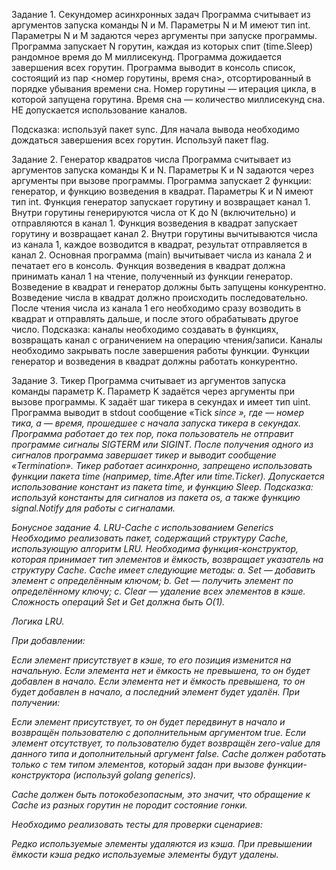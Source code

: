 Задание 1. Секундомер асинхронных задач
Программа считывает из аргументов запуска команды N и M.
Параметры N и M имеют тип int.
Параметры N и M задаются через аргументы при запуске программы.
Программа запускает N горутин, каждая из которых спит (time.Sleep) рандомное время до M миллисекунд.
Программа дожидается завершения всех горутин.
Программа выводит в консоль список, состоящий из пар <номер горутины, время сна>, отсортированный в порядке убывания времени сна.
Номер горутины — итерация цикла, в которой запущена горутина.
Время сна — количество миллисекунд сна.
НЕ допускается использование каналов.

Подсказка: используй пакет sync. Для начала вывода необходимо дождаться завершения всех горутин. Используй пакет flag.

Задание 2. Генератор квадратов числа
Программа считывает из аргументов запуска команды K и N.
Параметры K и N задаются через аргументы при вызове программы.
Программа запускает 2 функции: генератор, и функцию возведения в квадрат.
Параметры K и N имеют тип int.
Функция генератор запускает горутину и возвращает канал 1. Внутри горутины генерируются числа от K до N (включительно) и отправляются в канал 1.
Функция возведения в квадрат запускает горутину и возвращает канал 2. Внутри горутины вычитываются числа из канала 1, каждое возводится в квадрат, результат отправляется в канал 2.
Основная программа (main) вычитывает числа из канала 2 и печатает его в консоль.
Функция возведения в квадрат должна принимать канал 1 на чтение, полученный из функции генератор.
Возведение в квадрат и генератор должны быть запущены конкурентно.
Возведение числа в квадрат должно происходить последовательно. После чтения числа из канала 1 его необходимо сразу возводить в квадрат и отправлять дальше, и после этого обрабатывать другое число.
Подсказка: каналы необходимо создавать в функциях, возвращать канал с ограничением на операцию чтения/записи. Каналы необходимо закрывать после завершения работы функции. Функции генератор и возведения в квадрат должны работать конкурентно.

Задание 3. Тикер
Программа считывает из аргументов запуска команды параметр K.
Параметр K задаётся через аргументы при вызове программы.
K задаёт шаг тикера в секундах и имеет тип uint.
Программа выводит в stdout сообщение «Tick <i> since <time>», где <i> — номер тика, а <time> — время, прошедшее с начала запуска тикера в секундах.
Программа работает до тех пор, пока пользователь не отправит программе сигналы SIGTERM или SIGINT.
После получения одного из сигналов программа завершает тикер и выводит сообщение «Termination».
Тикер работает асинхронно, запрещено использовать функции пакета time (например, time.After или time.Ticker). Допускается использование констант из пакета time, и функцию Sleep.
Подсказка: используй константы для сигналов из пакета os, а также функцию signal.Notify для работы с сигналами.

Бонусное задание 4. LRU-Cache с использованием Generics
Необходимо реализовать пакет, содержащий структуру Cache, использующую алгоритм LRU.
Необходима функция-конструктор, которая принимает тип элементов и ёмкость, возвращает указатель на структуру Cache.
Cache имеет следующие методы:
a. Set — добавить элемент с определённым ключом;
b. Get — получить элемент по определённому ключу;
c. Clear — удаление всех элементов в кэше.
Сложность операций Set и Get должна быть О(1).

Логика LRU.

При добавлении:

Если элемент присутствует в кэше, то его позиция изменится на начальную.
Если элемента нет и ёмкость не превышена, то он будет добавлен в начало.
Если элемента нет и ёмкость превышена, то он будет добавлен в начало, а последний элемент будет удалён.
При получении:

Если элемент присутствует, то он будет передвинут в начало и возвращён пользователю с дополнительным аргументом true.
Если элемент отсутствует, то пользователю будет возвращён zero-value для данного типа и дополнительный аргумент false.
Cache должен работать только с тем типом элементов, который задан при вызове функции-конструктора (используй golang generics).

Cache должен быть потокобезопасным, это значит, что обращение к Cache из разных горутин не породит состояние гонки.

Необходимо реализовать тесты для проверки сценариев:

Редко используемые элементы удаляются из кэша.
При превышении ёмкости кэша редко используемые элементы будут удалены.
